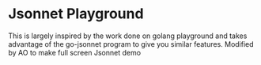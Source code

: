 Jsonnet Playground
==================

This is largely inspired by the work done on golang playground 
and takes advantage of the go-jsonnet program to give you
similar features. 
Modified by AO to make full screen Jsonnet demo
